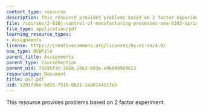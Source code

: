 ```yaml
---
content_type: resource
description: This resource provides problems based on 2 factor experiment.
file: /courses/2-830j-control-of-manufacturing-processes-sma-6303-spring-2008/1291f26ebd15f51b6b211aa0144c17eb_ps7.pdf
file_type: application/pdf
learning_resource_types:
- Assignments
license: https://creativecommons.org/licenses/by-nc-sa/4.0/
ocw_type: OCWFile
parent_title: Assignments
parent_type: CourseSection
parent_uid: 71b95f3c-366b-2063-b03e-e96949909613
resourcetype: Document
title: ps7.pdf
uid: 1291f26e-bd15-f51b-6b21-1aa0144c17eb
---
```

This resource provides problems based on 2 factor experiment.
